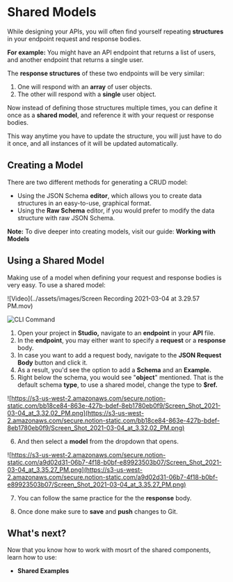 # Shared Models

While designing your APIs, you will often find yourself repeating **structures** in your endpoint request and response bodies. 

**For example:** You might have an API endpoint that returns a list of users, and another endpoint that returns a single user. 

The **response structures** of these two endpoints will be very similar:

1. One will respond with an **array** of user objects. 
2. The other will respond with a **single** user object. 

Now instead of defining those structures multiple times, you can define it once as a **shared model**, and reference it with your request or response bodies. 

This way anytime you have to update the structure, you will just have to do it once, and all instances of it will be updated automatically. 

## Creating a Model

There are two different methods for generating a CRUD model:

- Using the JSON Schema **editor**, which allows you to create data structures in an easy-to-use, graphical format.
- Using the **Raw Schema** editor, if you would prefer to modify the data structure with raw JSON Schema.

**Note:** To dive deeper into creating models, visit our guide: **Working with Models**

## Using a Shared Model

Making use of a model when defining your request and response bodies is very easy. To use a shared model: 

![Video](../assets/images/Screen Recording 2021-03-04 at 3.29.57 PM.mov)

![CLI Command](../assets/images/cli-command.png)

1. Open your project in **Studio,** navigate to an **endpoint** in your **API** file. 
2. In the **endpoint**, you may either want to specify a **request** or a **response** body. 
3. In case you want to add a request body, navigate to the **JSON Request Body** button and click it. 
4. As a result, you'd see the option to add a **Schema** and an **Example.** 
5. Right below the schema, you would see "**object**" mentioned. That is the default schema **type**, to use a shared model, change the type to **$ref.**  

![https://s3-us-west-2.amazonaws.com/secure.notion-static.com/bb18ce84-863e-427b-bdef-8eb1780eb0f9/Screen_Shot_2021-03-04_at_3.32.02_PM.png](https://s3-us-west-2.amazonaws.com/secure.notion-static.com/bb18ce84-863e-427b-bdef-8eb1780eb0f9/Screen_Shot_2021-03-04_at_3.32.02_PM.png)

6. And then select a **model** from the dropdown that opens.

![https://s3-us-west-2.amazonaws.com/secure.notion-static.com/a9d02d31-06b7-4f18-b0bf-e89923503b07/Screen_Shot_2021-03-04_at_3.35.27_PM.png](https://s3-us-west-2.amazonaws.com/secure.notion-static.com/a9d02d31-06b7-4f18-b0bf-e89923503b07/Screen_Shot_2021-03-04_at_3.35.27_PM.png)

7. You can follow the same practice for the the **response** body. 

8. Once done make sure to **save** and **push** changes to Git. 

## **What's next?**

Now that you know how to work with mosrt of the shared components, learn how to use: 

- **Shared Examples**